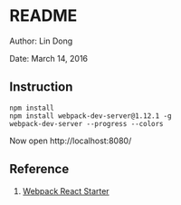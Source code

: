 # README

Author: Lin Dong

Date: March 14, 2016

## Instruction
```
npm install
npm install webpack-dev-server@1.12.1 -g
webpack-dev-server --progress --colors
```

Now open http://localhost:8080/

## Reference
1. [Webpack React Starter](https://github.com/webpack/react-starter)
